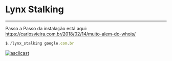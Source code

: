 # Lynx Stalking 
---

Passo a Passo da instalação está aqui: https://carlosvieira.com.br/2018/02/14/muito-alem-do-whois/

```javascript
$./lynx_stalking google.com.br
```

[![asciicast](https://asciinema.org/a/YCfKkprHvSDCud6Ke2ShBzMIC.png)](https://asciinema.org/a/YCfKkprHvSDCud6Ke2ShBzMIC)
